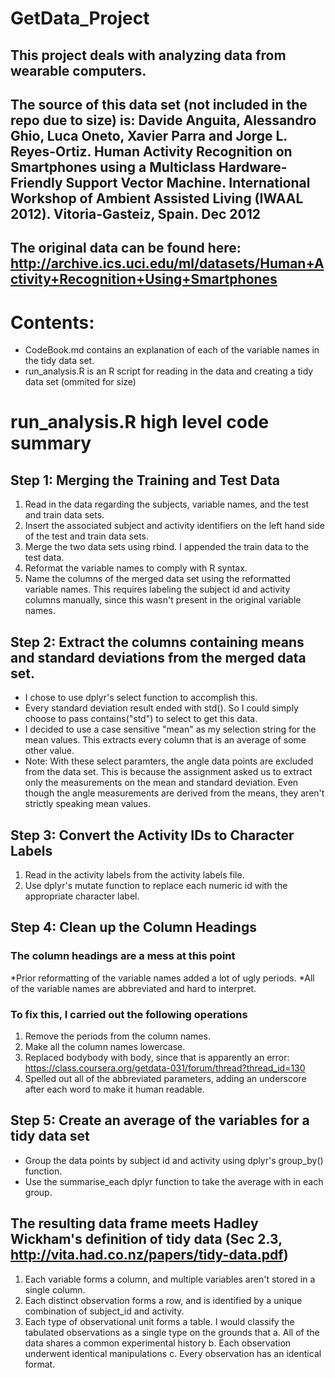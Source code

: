 # GetData_Project

## This project deals with analyzing data from wearable computers.

## The source of this data set (not included in the repo due to size) is: Davide Anguita, Alessandro Ghio, Luca Oneto, Xavier Parra and Jorge L. Reyes-Ortiz. Human Activity Recognition on Smartphones using a Multiclass Hardware-Friendly Support Vector Machine. International Workshop of Ambient Assisted Living (IWAAL 2012). Vitoria-Gasteiz, Spain. Dec 2012

## The original data can be found here: http://archive.ics.uci.edu/ml/datasets/Human+Activity+Recognition+Using+Smartphones

# Contents:
* CodeBook.md contains an explanation of each of the variable names in the tidy data set.
* run_analysis.R is an R script for reading in the data and creating a tidy data set (ommited for size)

# run_analysis.R high level code summary

## Step 1: Merging the Training and Test Data
1. Read in the data regarding the subjects, variable names, and the test and train data sets.
2. Insert the associated subject and activity identifiers on the left hand side of the test and train data sets.
3. Merge the two data sets using rbind. I appended the train data to the test data.
4. Reformat the variable names to comply with R syntax.
5. Name the columns of the merged data set using the reformatted variable names. This requires labeling the subject id and activity columns manually, since this wasn't present in the original variable names.

## Step 2: Extract the columns containing means and standard deviations from the merged data set.
* I chose to use dplyr's select function to accomplish this.
* Every standard deviation result ended with std(). So I could simply choose to pass contains("std") to select to get this data.
* I decided to use a case sensitive "mean" as my selection string for the mean values. This extracts every column that is an average of some other value.
* Note: With these select paramters, the angle data points are excluded from the data set. This is because the assignment asked us to extract only the measurements on the mean and standard deviation. Even though the angle measurements are derived from the means, they aren't strictly speaking mean values.

## Step 3: Convert the Activity IDs to Character Labels
1. Read in the activity labels from the activity labels file.
2. Use dplyr's mutate function to replace each numeric id with the appropriate character label.

## Step 4: Clean up the Column Headings

### The column headings are a mess at this point
*Prior reformatting of the variable names added a lot of ugly periods.
*All of the variable names are abbreviated and hard to interpret.

### To fix this, I carried out the following operations

1. Remove the periods from the column names.
2. Make all the column names lowercase.
3. Replaced bodybody with body, since that is apparently an error: https://class.coursera.org/getdata-031/forum/thread?thread_id=130
4. Spelled out all of the abbreviated parameters, adding an underscore after each word to make it human readable.

## Step 5: Create an average of the variables for a tidy data set
* Group the data points by subject id and activity using dplyr's group_by() function.
* Use the summarise_each dplyr function to take the average with in each group.

## The resulting data frame meets Hadley Wickham's definition of tidy data (Sec 2.3, http://vita.had.co.nz/papers/tidy-data.pdf)

1. Each variable forms a column, and multiple variables aren't stored in a single column.
2. Each distinct observation forms a row, and is identified by a unique combination of subject_id and activity.
3. Each type of observational unit forms a table. I would classify the tabulated observations as a single type on the grounds that
	a. All of the data shares a common experimental history
	b. Each observation underwent identical manipulations
	c. Every observation has an identical format.
